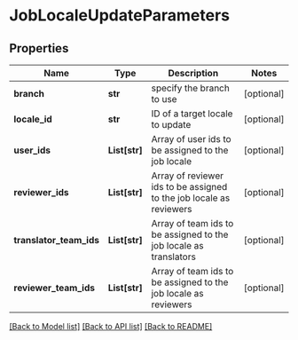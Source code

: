 # JobLocaleUpdateParameters

## Properties
Name | Type | Description | Notes
------------ | ------------- | ------------- | -------------
**branch** | **str** | specify the branch to use | [optional] 
**locale_id** | **str** | ID of a target locale to update | [optional] 
**user_ids** | **List[str]** | Array of user ids to be assigned to the job locale | [optional] 
**reviewer_ids** | **List[str]** | Array of reviewer ids to be assigned to the job locale as reviewers | [optional] 
**translator_team_ids** | **List[str]** | Array of team ids to be assigned to the job locale as translators | [optional] 
**reviewer_team_ids** | **List[str]** | Array of team ids to be assigned to the job locale as reviewers | [optional] 

[[Back to Model list]](../README.md#documentation-for-models) [[Back to API list]](../README.md#documentation-for-api-endpoints) [[Back to README]](../README.md)


